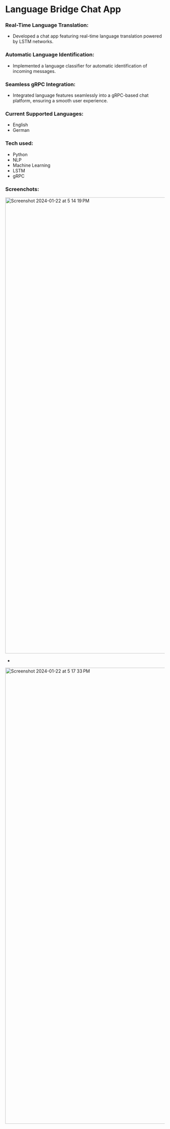 # Language Bridge Chat App

### Real-Time Language Translation:

  - Developed a chat app featuring real-time language translation powered by LSTM networks.

### Automatic Language Identification:

  - Implemented a language classifier for automatic identification of incoming messages.

### Seamless gRPC Integration:

  - Integrated language features seamlessly into a gRPC-based chat platform, ensuring a smooth user experience.

### Current Supported Languages: 
  - English
  - German

### Tech used:
  - Python
  - NLP
  - Machine Learning
  - LSTM 
  - gRPC

### Screenchots:
<img width="1440" alt="Screenshot 2024-01-22 at 5 14 19 PM" src="https://github.com/Anuj-S62/LanguageTranslator/assets/96018337/5d3b2084-3b25-4b60-981d-b89b61306bb6">

-

<img width="1440" alt="Screenshot 2024-01-22 at 5 17 33 PM" src="https://github.com/Anuj-S62/LanguageTranslator/assets/96018337/4725377b-cc8d-4c0f-96d4-0a15c1950f37">

    

